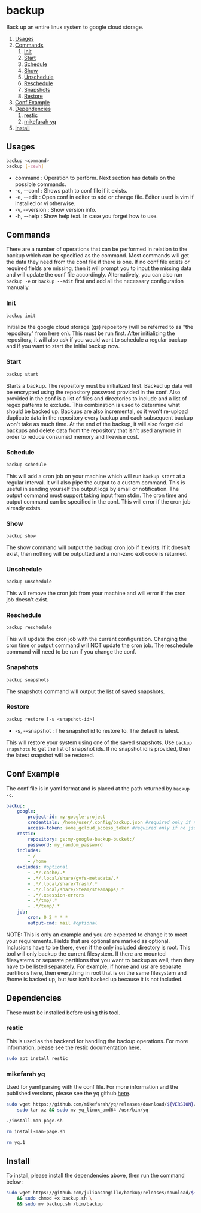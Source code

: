 # backup
Back up an entire linux system to google cloud storage.
1. [Usages](#usages)
2. [Commands](#commands)
    1. [Init](#init)
    2. [Start](#start)
    3. [Schedule](#schedule)
    4. [Show](#show)
    5. [Unschedule](#unschedule)
    6. [Reschedule](#reschedule)
    7. [Snapshots](#snapshots)
    8. [Restore](#restore)
3. [Conf Example](#conf-example)
4. [Dependencies](#dependencies)
    1. [restic](#restic)
    2. [mikefarah yq](#mikefarah-yq)
5. [Install](#install)

## Usages
```bash
backup <command>
backup [-cevh]
```
- command : Operation to perform. Next section has details on the possible commands.
- -c, --conf : Shows path to conf file if it exists.
- -e, --edit : Open conf in editor to add or change file. Editor used is vim if installed or vi otherwise.
- -v, --version : Show version info.
- -h, --help : Show help text. In case you forget how to use.

## Commands
There are a number of operations that can be performed in relation to the backup which can be specified as the command. Most commands will get the data they need from the conf file if there is one. If no conf file exists or required fields are missing, then it will prompt you to input the missing data and will update the conf file accordingly. Alternatively, you can also run `backup -e` or `backup --edit` first and add all the necessary configuration manually.

### Init
```bash
backup init
```
Initialize the google cloud storage (gs) repository (will be referred to as "the repository" from here on). This must be run first. After initializing the repository, it will also ask if you would want to schedule a regular backup and if you want to start the initial backup now.

### Start
```bash
backup start
```
Starts a backup. The repository must be initialized first. Backed up data will be encrypted using the repository password provided in the conf. Also provided in the conf is a list of files and directories to include and a list of regex patterns to exclude. This combination is used to determine what should be backed up. Backups are also incremental, so it won't re-upload duplicate data in the repository every backup and each subsequent backup won't take as much time. At the end of the backup, it will also forget old backups and delete data from the repository that isn't used anymore in order to reduce consumed memory and likewise cost.

### Schedule
```bash
backup schedule
```
This will add a cron job on your machine which will run `backup start` at a regular interval. It will also pipe the output to a custom command. This is useful in sending yourself the output logs by email or notification. The output command must support taking input from stdin. The cron time and output command can be specified in the conf. This will error if the cron job already exists.

### Show
```bash
backup show
```
The show command will output the backup cron job if it exists. If it doesn't exist, then nothing will be outputted and a non-zero exit code is returned.

### Unschedule
```bash
backup unschedule
```
This will remove the cron job from your machine and will error if the cron job doesn't exist.

### Reschedule
```bash
backup reschedule
```
This will update the cron job with the current configuration. Changing the cron time or output command will NOT update the cron job. The reschedule command will need to be run if you change the conf.

### Snapshots
```bash
backup snapshots
```
The snapshots command will output the list of saved snapshots.

### Restore
```bash
backup restore [-s <snapshot-id>]
```
- -s, --snapshot : The snapshot id to restore to. The default is latest.

This will restore your system using one of the saved snapshots. Use `backup snapshots` to get the list of snapshot ids. If no snapshot id is provided, then the latest snapshot will be restored.

## Conf Example
The conf file is in yaml format and is placed at the path returned by `backup -c`.
```yaml
backup:
    google:
        project-id: my-google-project
        credentials: /home/user/.config/backup.json #required only if no access token
        access-token: some_gcloud_access_token #required only if no json credentials
    restic:
        repository: gs:my-google-backup-bucket:/
        password: my_random_password
    includes:
        - /
        - /home
    excludes: #optional
        - .*/.cache/.*
        - .*/.local/share/gvfs-metadata/.*
        - .*/.local/share/Trash/.*
        - .*/.local/share/Steam/steamapps/.*
        - .*/.xsession-errors
        - .*/tmp/.*
        - .*/temp/.*
    job:
        cron: 0 2 * * *
        output-cmd: mail #optional
```
NOTE: This is only an example and you are expected to change it to meet your requirements. Fields that are optional are marked as optional. Inclusions have to be there, even if the only included directory is root. This tool will only backup the current filesystem. If there are mounted filesystems or separate partitions that you want to backup as well, then they have to be listed separately. For example, if home and usr are separate partitions here, then everything in root that is on the same filesystem and /home is backed up, but /usr isn't backed up because it is not included.

## Dependencies
These must be installed before using this tool.

### restic
This is used as the backend for handling the backup operations. For more information, please see the restic documentation [here](https://restic.readthedocs.io/en/stable/index.html).
```bash
sudo apt install restic
```

### mikefarah yq
Used for yaml parsing with the conf file. For more information and the published versions, please see the yq github [here](https://github.com/mikefarah/yq).
```bash
sudo wget https://github.com/mikefarah/yq/releases/download/${VERSION}/yq_linux_amd64.tar.gz -O - |\
    sudo tar xz && sudo mv yq_linux_amd64 /usr/bin/yq
```
```bash
./install-man-page.sh
```
```bash
rm install-man-page.sh
```
```bash
rm yq.1
```

## Install
To install, please install the dependencies above, then run the command below:
```bash
sudo wget https://github.com/juliansangillo/backup/releases/download/${VERSION}/backup.sh \
    && sudo chmod +x backup.sh \
    && sudo mv backup.sh /bin/backup
```
